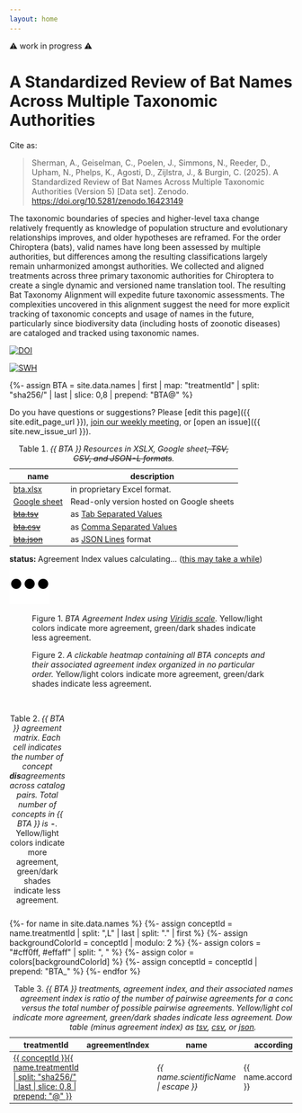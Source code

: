 ```yaml
---
layout: home
---
```


⚠️  work in progress ⚠️

# A Standardized Review of Bat Names Across Multiple Taxonomic Authorities

Cite as: 
> Sherman, A., Geiselman, C., Poelen, J., Simmons, N., Reeder, D., Upham, N., Phelps, K., Agosti, D., Zijlstra, J., & Burgin, C. (2025). A Standardized Review of Bat Names Across Multiple Taxonomic Authorities (Version 5) [Data set]. Zenodo. https://doi.org/10.5281/zenodo.16423149


The taxonomic boundaries of species and higher-level taxa change relatively frequently as knowledge of population structure and evolutionary relationships improves, and older hypotheses are reframed. For the order Chiroptera (bats), valid names have long been assessed by multiple authorities, but differences among the resulting classifications largely remain unharmonized amongst authorities. We collected and aligned treatments across three primary taxonomic authorities for Chiroptera to create a single dynamic and versioned name translation tool. The resulting Bat Taxonomy Alignment will expedite future taxonomic assessments. The complexities uncovered in this alignment suggest the need for more explicit tracking of taxonomic concepts and usage of names in the future, particularly since biodiversity data (including hosts of zoonotic diseases) are cataloged and tracked using taxonomic names.

[![DOI](https://zenodo.org/badge/DOI/10.5281/zenodo.16423149.svg)](https://doi.org/10.5281/zenodo.16423149) 

[![SWH](https://archive.softwareheritage.org/badge/origin/https://github.com/jhpoelen/bat-taxonomic-alignment/)](https://archive.softwareheritage.org/browse/origin/?origin_url=https://github.com/jhpoelen/bat-taxonomic-alignment)

{%- assign BTA = site.data.names | first | map: "treatmentId" | split: "sha256/" | last | slice: 0,8 | prepend: "BTA@" %}

Do you have questions or suggestions? Please [edit this page]({{ site.edit_page_url }}), [join our weekly meeting](https://globalbioticinteractions.org/covid19), or [open an issue]({{ site.new_issue_url }}).

<table><caption>Table 1. <em>{{ BTA }} Resources in XSLX, Google sheet<s>, TSV, CSV, and JSON-L formats</s>.</em></caption><thead><th>name</th><th>description</th></thead>
<tbody>
    <tr><td><a href="./bta.xlsx">bta.xlsx</a></td><td>in proprietary Excel format.</td></tr>
    <tr><td><a href="https://docs.google.com/spreadsheets/d/1MhHVVw5HZ6KvQj_hje-UmBxMe0k_yLo-3z-YLCtxfks">Google sheet</a></td><td>Read-only version hosted on Google sheets</td></tr>
    <tr><td><a href="https://github.com/jhpoelen/bat-taxonomic-alignment/issues/24#issuecomment-3133402423"><s>bta.tsv</s></a></td><td>as <a href="https://www.iana.org/assignments/media-types/text/tab-separated-values">Tab Separated Values</a></td></tr>
    <tr><td><a href="https://github.com/jhpoelen/bat-taxonomic-alignment/issues/24#issuecomment-3133402423"><s>bta.csv</s></a></td><td>as <a href="https://en.wikipedia.org/wiki/Comma-separated_values">Comma Separated Values</a></td></tr>
    <tr><td><a href="https://github.com/jhpoelen/bat-taxonomic-alignment/issues/24#issuecomment-3133402423"><s>bta.json</s></a></td><td>as <a href="https://jsonlines.org/">JSON Lines</a> format</td></tr>

  </tbody>
</table>

<b>status: </b><span id="status">Agreement Index values calculating... (<a href="https://github.com/jhpoelen/bat-taxonomic-alignment/issues/25">this may take a while</a>)  <picture id="spinner"><img src="assets/3-dots-bounce-black-36.svg" style="visibility: visible; max-width: 100%;"></picture></span>

<figure>
  <figcaption>Figure 1. <em>BTA Agreement Index using <a href="https://github.com/politiken-journalism/scale-color-perceptual#readme">Viridis scale</a>.</em> Yellow/light colors indicate more agreement, green/dark shades indicate less agreement.</figcaption>
  <div id="pallette" style="display: flex; flex-direction: row;"></div>
</figure>


<figure>
  <figcaption>Figure 2. <em>A clickable heatmap containing all BTA concepts and their associated agreement index organized in no particular order.</em> Yellow/light colors indicate more agreement, green/dark shades indicate less agreement.</figcaption>
  <div id="map" style="display: flex; flex-direction: row; flex-wrap: wrap;"></div>
</figure>

<br/>



<table><caption>Table 2. <em>{{ BTA }} agreement matrix. Each cell indicates the number of concept <b>dis</b>agreements across catalog pairs. Total number of concepts in {{ BTA }} is <b><span id="totalConcepts">-</span></b>.</em> Yellow/light colors indicate more agreement, green/dark shades indicate less agreement.</caption><thead id="matrixHeader"></thead><tbody id="matrix"></tbody></table>



<table>
  <caption>Table 3. <em>{{ BTA }} treatments, agreement index, and their associated names. The agreement index is ratio of the number of pairwise agreements for a concept versus the total number of possible pairwise agreements. Yellow/light colors indicate more agreement, green/dark shades indicate less agreement. Download table (minus agreement index) as <a href="{{ "/names.tsv" | prepend: site.data_url }}">tsv</a>, <a href="{{ "/names.csv" | prepend: site.data_url }}">csv</a>, or <a href="{{ "/names.json" | prepend: site.data_url }}">json</a>.</em></caption>
  <thead><th>treatmentId</th><th>agreementIndex</th><th>name</th><th>accordingTo</th></thead>
  <tbody>
{%- for name in site.data.names %}
{%- assign conceptId = name.treatmentId | split: ",L" | last | split: "." | first %}
{%- assign backgroundColorId = conceptId | modulo: 2 %}
{%- assign colors = "#cff0ff, #effaff" | split: ", " %}
{%- assign color = colors[backgroundColorId] %}
{%- assign conceptId = conceptId | prepend: "BTA_" %}
    <tr id="{{ conceptId }}" style="background-color: {{ color }};">
<td><a href="{{ name.treatmentId }}">{{ conceptId }}{{ name.treatmentId | split: "sha256/" | last | slice: 0,8 | prepend: "@" }}</a></td><td> <div class="{{ conceptId }}"/></td><td> <em>{{ name.scientificName | escape }}</em></td><td> {{ name.accordingTo }}</td>
    </tr>
{%- endfor %}
  </tbody>
</table>





<script src="assets/js/viridis.js"></script>

<script>

  var concepts = {{ site.data.names-wide | jsonify }};

  document.querySelector("#totalConcepts").textContent = concepts.length;

  var matchesTotal = {};
  var mismatchesTotal = {};
 
  const applyColorsForIndex = function(elem, agreementIndex) { 
    elem.style["text-align"] = "center";
    elem.style.background = viridis(agreementIndex);
    elem.style.color = agreementIndex > 0.75 ? "black" : "white"; 
  }
  
  const pallette = [{ index: 1.0, text: "more agreement" }, { index: 0.75, text: "" }, { index: 0.5, text: "" }, { index: 0.25, text: "" }, { index:  0, text: "less agreement"}];
  pallette.forEach(function(box) {
    var palletteBox = document.querySelector("#pallette").appendChild(document.createElement("div"));
    palletteBox.appendChild(document.createElement("div")).textContent = box.index.toFixed(1);    
    if (box.text) { 
       palletteBox.appendChild(document.createElement("div")).textContent = box.text;    
    }

    applyColorsForIndex(palletteBox, box.index);
    palletteBox.style.height = "3em";
    palletteBox.style.width = "10em";
    palletteBox.style["vertical-align"] = "bottom";
    palletteBox.style.align = "center";
    palletteBox.style["justify-content"]= "space-between";


  });
 
  var agreementIndex = concepts.forEach(function(concept) {
    const catalogNames = Object
        .keys(concept)
        .filter(function(key) { return key.match(/^[[0-9]{4}_.*/) != null; })
        .sort();
    
    const matches = [];
    for (var i = 0; i < catalogNames.length; i++) {
      for (var j = i+1; j < catalogNames.length; j++) {  
        const nameA = concept[catalogNames[i]];
        const nameB = concept[catalogNames[j]];
        const agreementValue =  nameA === nameB ? 1 : 0;
        matches.push(agreementValue);
        const totalKey = catalogNames[i] + '*' + catalogNames[j]; 
        matchesTotal[totalKey] = (matchesTotal[totalKey] | 0) + agreementValue;
        mismatchesTotal[totalKey] = (mismatchesTotal[totalKey] | 0) + (1 - agreementValue);
      }
    }
    const nameAgreementIndex = 1.0 * matches.reduce(function(item, accum) { return item + accum; }, 0) / matches.length;

    const conceptId = concept.treatmentId.match(/(.*)(L)(?<conceptId>[0-9]+)[.]tsv$/).groups.conceptId;
  
    const setAgreementIndex = function(item) {
      document
        .querySelectorAll('.' + item.conceptId)
        .forEach(function(elem) { 
          elem.textContent = item.agreementIndex; 
          applyColorsForIndex(elem, item.agreementIndex);
       });

       const square = document
         .querySelector('#map')
         .appendChild(document.createElement('div'));
       applyColorsForIndex(square, item.agreementIndex);
       square.style.width = '0.7em';
       square.style.height = '0.7em';
       square.setAttribute('title', 'click to jump to [' + item.conceptId + ']');
       square.addEventListener(
         "click", 
         function () { history.pushState({}, "", "#map"); document.querySelector('#' + item.conceptId).scrollIntoView(); }, 
         false
       );
    };
 
    setAgreementIndex( {
      treatmentId: concept.treatmentId,
      conceptId: 'BTA_' + conceptId,
      agreementIndex: nameAgreementIndex.toFixed(1),
      catalogs: catalogNames
    });


  });

  var catalogsMatched = Object
    .keys(matchesTotal)
    .reduce(function (accum, key) { 
       key.split("*").forEach(function(item) { if (accum.indexOf(item) == -1) { accum.push(item); } });
       return accum }, [])
    .sort();

    

  document.querySelector('#matrixHeader').appendChild(document.createElement("th"));
 
  catalogsMatched.forEach(function (catalogA) {
    var catalogName = catalogA.replace(/^name[ _]/, '');
    document.querySelector('#matrixHeader').appendChild(document.createElement("th")).textContent = catalogName;
    var row = document.querySelector('#matrix').appendChild(document.createElement("tr"));
    row.appendChild(document.createElement("td")).textContent = catalogName;
    catalogsMatched.forEach(function (catalogB) {
      var cell = row.appendChild(document.createElement("td"));
      const mismatchCount = mismatchesTotal[catalogA + "*" + catalogB];
      if (mismatchCount) {
          cell.textContent = mismatchCount;
          const agreementIndex = 1 - 1.0 * mismatchCount / concepts.length;
          applyColorsForIndex(cell, agreementIndex);
      } else {
          cell.textContent = "-";
      }
    }); 
  });

  var spinner = document.querySelector('#spinner');
  if (spinner) {
    spinner.parentNode.removeChild(spinner);
  }
  document.querySelector('#status').textContent = 'Agreement Index values calculation done.';


</script>
